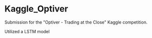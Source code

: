 # Kaggle_Optiver
Submission for the "Optiver - Trading at the Close" Kaggle competition.

Utilized a LSTM model
